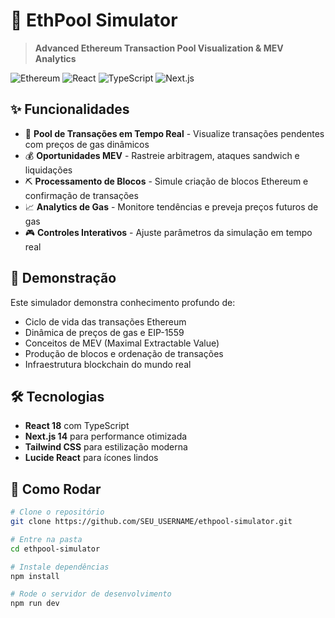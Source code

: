 # 🚀 EthPool Simulator

> **Advanced Ethereum Transaction Pool Visualization & MEV Analytics**

![Ethereum](https://img.shields.io/badge/Ethereum-3C3C3D?style=for-the-badge&logo=Ethereum&logoColor=white)
![React](https://img.shields.io/badge/React-20232A?style=for-the-badge&logo=react&logoColor=61DAFB)
![TypeScript](https://img.shields.io/badge/TypeScript-007ACC?style=for-the-badge&logo=typescript&logoColor=white)
![Next.js](https://img.shields.io/badge/Next.js-000000?style=for-the-badge&logo=nextdotjs&logoColor=white)

## ✨ Funcionalidades

- 🔄 **Pool de Transações em Tempo Real** - Visualize transações pendentes com preços de gas dinâmicos
- 💰 **Oportunidades MEV** - Rastreie arbitragem, ataques sandwich e liquidações
- ⛏️ **Processamento de Blocos** - Simule criação de blocos Ethereum e confirmação de transações
- 📈 **Analytics de Gas** - Monitore tendências e preveja preços futuros de gas
- 🎮 **Controles Interativos** - Ajuste parâmetros da simulação em tempo real

## 🎯 Demonstração

Este simulador demonstra conhecimento profundo de:
- Ciclo de vida das transações Ethereum
- Dinâmica de preços de gas e EIP-1559
- Conceitos de MEV (Maximal Extractable Value)
- Produção de blocos e ordenação de transações
- Infraestrutura blockchain do mundo real

## 🛠️ Tecnologias

- **React 18** com TypeScript
- **Next.js 14** para performance otimizada
- **Tailwind CSS** para estilização moderna
- **Lucide React** para ícones lindos

## 🚀 Como Rodar

```bash
# Clone o repositório
git clone https://github.com/SEU_USERNAME/ethpool-simulator.git

# Entre na pasta
cd ethpool-simulator

# Instale dependências
npm install

# Rode o servidor de desenvolvimento
npm run dev